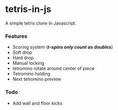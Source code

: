 # tetris-in-js
A simple tetris clone in Javascript.
### Features
- Scoring system (___t-spins only count as doubles___)
- Soft drop
- Hard drop
- Manual locking
- tetromino rotate around center of piece
- Tetromino holding
- Next tetromino preview
### Todo
- Add wall and floor kicks
